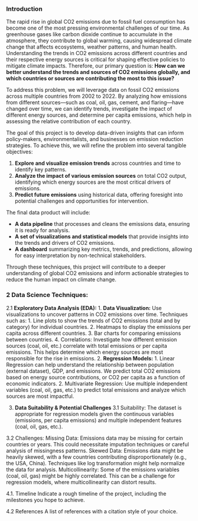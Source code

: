 ### Introduction

The rapid rise in global CO2 emissions due to fossil fuel consumption has become one of the most pressing environmental challenges of our time. As greenhouse gases like carbon dioxide continue to accumulate in the atmosphere, they contribute to global warming, causing widespread climate change that affects ecosystems, weather patterns, and human health. Understanding the trends in CO2 emissions across different countries and their respective energy sources is critical for shaping effective policies to mitigate climate impacts. Therefore, our primary question is: **How can we better understand the trends and sources of CO2 emissions globally, and which countries or sources are contributing the most to this issue?**

To address this problem, we will leverage data on fossil CO2 emissions across multiple countries from 2002 to 2022. By analyzing how emissions from different sources—such as coal, oil, gas, cement, and flaring—have changed over time, we can identify trends, investigate the impact of different energy sources, and determine per capita emissions, which help in assessing the relative contribution of each country.

The goal of this project is to develop data-driven insights that can inform policy-makers, environmentalists, and businesses on emission reduction strategies. To achieve this, we will refine the problem into several tangible objectives:
1. **Explore and visualize emission trends** across countries and time to identify key patterns.
2. **Analyze the impact of various emission sources** on total CO2 output, identifying which energy sources are the most critical drivers of emissions.
3. **Predict future emissions** using historical data, offering foresight into potential challenges and opportunities for intervention.

The final data product will include:
- **A data pipeline** that processes and cleans the emissions data, ensuring it is ready for analysis.
- **A set of visualizations and statistical models** that provide insights into the trends and drivers of CO2 emissions.
- **A dashboard** summarizing key metrics, trends, and predictions, allowing for easy interpretation by non-technical stakeholders.

Through these techniques, this project will contribute to a deeper understanding of global CO2 emissions and inform actionable strategies to reduce the human impact on climate change.

### 2 Data Science Techniques:
2.1 **Exploratory Data Analysis (EDA):**
    1. **Data Visualization:**
    Use visualizations to uncover patterns in CO2 emissions over time. Techniques such as:
        1. Line plots to show the trends of CO2 emissions (total and by category) for individual countries.
        2. Heatmaps to display the emissions per capita across different countries.
        3. Bar charts for comparing emissions between countries.
        4. Correlations: Investigate how different emission sources (coal, oil, etc.) correlate with total emissions or per capita emissions. This helps determine which energy sources are most responsible for the rise in emissions.
    2. **Regression Models:** 
        1. Linear Regression can help understand the relationship between population (external dataset), GDP, and emissions. We predict total CO2 emissions based on energy source contributions, or CO2 per capita as a function of economic indicators.
        2. Multivariate Regression: Use multiple independent variables (coal, oil, gas, etc.) to predict total emissions and analyze which sources are most impactful.

3. **Data Suitability & Potential Challenges**
3.1 Suitability:
The dataset is appropriate for regression models given the continuous variables (emissions, per capita emissions) and multiple independent features (coal, oil, gas, etc.).

3.2 Challenges:
Missing Data: Emissions data may be missing for certain countries or years. This could necessitate imputation techniques or careful analysis of missingness patterns.
Skewed Data: Emissions data might be heavily skewed, with a few countries contributing disproportionately (e.g., the USA, China). Techniques like log transformation might help normalize the data for analysis.
Multicollinearity: Some of the emissions variables (coal, oil, gas) might be highly correlated. This can be a challenge for regression models, where multicollinearity can distort results.

4.1. Timeline
Indicate a rough timeline of the project, including the milestones you hope to achieve.

4.2 References
A list of references with a citation style of your choice.




